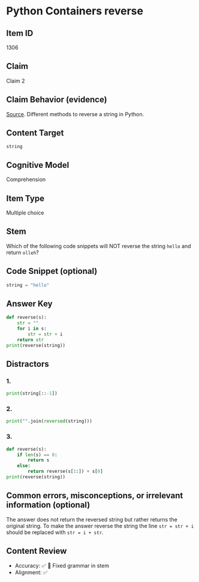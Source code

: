 # Python Containers reverse

## Item ID
1306

## Claim
Claim 2

## Claim Behavior (evidence)

[Source](https://docs.python.org/3/library/string.html). Different methods to reverse a string in Python.

## Content Target
`string`

## Cognitive Model 

Comprehension

## Item Type
Multiple choice

## Stem
Which of the following code snippets will NOT reverse the string `hello` and return `olleh`?

## Code Snippet (optional)

```python
string = "hello"
```

## Answer Key

```python
def reverse(s): 
    str = "" 
    for i in s: 
        str = str + i
    return str
print(reverse(string))
```

## Distractors 
### 1.
```python
print(string[::-1])
```

### 2.
```python
print("".join(reversed(string)))
```

### 3.
```python
def reverse(s): 
    if len(s) == 0: 
        return s 
    else: 
        return reverse(s[1:]) + s[0] 
print(reverse(string))
```

## Common errors, misconceptions, or irrelevant information (optional)
The answer does not return the reversed string but rather returns the original string. To make the answer reverse the string the line `str = str + i` should be replaced with `str = i + str`.

## Content Review

- Accuracy: ✅ 🔸 Fixed grammar in stem
- Alignment: ✅
